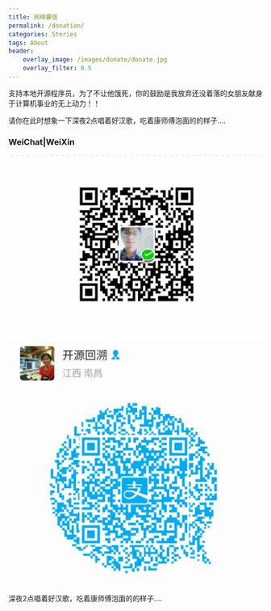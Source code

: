 ```yaml
---
title: 网络要饭
permalink: /donation/
categories: Stories
tags: About
header:
    overlay_image: /images/donate/donate.jpg
    overlay_filter: 0.5 
---
```







支持本地开源程序员，为了不让他饿死，你的鼓励是我放弃还没着落的女朋友献身于计算机事业的无上动力！！

请你在此时想象一下深夜2点唱着好汉歌，吃着康师傅泡面的的样子....



### WeiChat|WeiXin

<img src="/images/donate/Screenshot_20160723-093253.jpg" alt="">
<img src="/images/donate/Screenshot_20160723-093223.jpg" alt="">
<figcaption>深夜2点唱着好汉歌，吃着康师傅泡面的的样子....</figcaption>

